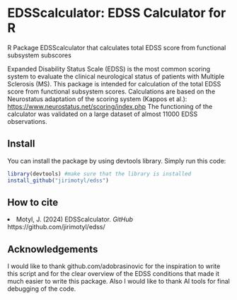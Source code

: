 <h1>EDSScalculator: EDSS Calculator for R</h1>

R Package EDSScalculator that calculates total EDSS score from functional subsystem subscores 

Expanded Disability Status Scale (EDSS) is the most common scoring system to evaluate the clinical neurological status of patients with Multiple Sclerosis (MS). This package is intended for calculation of the total EDSS score from functional subsystem scores. Calculations are based on the Neurostatus adaptation of the scoring system (Kappos et al.): https://www.neurostatus.net/scoring/index.php
The functioning of the calculator was validated on a large dataset of almost 11000 EDSS observations. 

<h2>Install</h2>
You can install the package by using devtools library. Simply run this code:


```R
library(devtools) #make sure that the library is installed
install_github("jirimotyl/edss")
```

<h2>How to cite</h2>
<li>Motyl, J. (2024) EDSScalculator. <i>GitHub</i> <a>https://github.com/jirimotyl/edss/</a></li>

<h2>Acknowledgements</h2>
I would like to thank <a>github.com/adobrasinovic</a> for the inspiration to write this script and for the clear overview of the EDSS conditions that made it much easier to write this package. Also I would like to thank AI tools for final debugging of the code.
